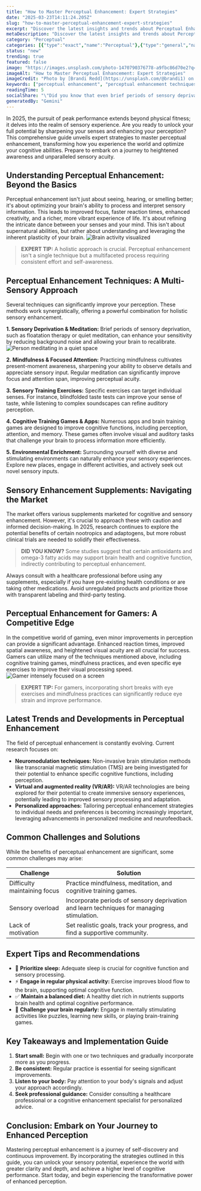 ```yaml
---
title: "How to Master Perceptual Enhancement: Expert Strategies"
date: "2025-03-23T14:11:24.205Z"
slug: "how-to-master-perceptual-enhancement-expert-strategies"
excerpt: "Discover the latest insights and trends about Perceptual Enhancement. This comprehensive guide covers everything you need to know about Perceptual Enhancement in 2025."
metaDescription: "Discover the latest insights and trends about Perceptual Enhancement. This comprehensive guide covers everything you need to know about Perceptual Enhancem..."
category: "Perceptual"
categories: [{"type":"exact","name":"Perceptual"},{"type":"general","name":"Neuroscience"},{"type":"medium","name":"Cognitive Science"},{"type":"specific","name":"Sensory Prosthesis"},{"type":"niche","name":"Cochlear Implants"}]
status: "new"
trending: true
featured: false
image: "https://images.unsplash.com/photo-1470790376778-a9fbc86d70e2?q=85&w=1200&fit=max&fm=webp&auto=compress"
imageAlt: "How to Master Perceptual Enhancement: Expert Strategies"
imageCredit: "Photo by [Brandi Redd](https://unsplash.com/@brandi1) on Unsplash"
keywords: ["perceptual enhancement", "perceptual enhancement techniques", "improve perception", "sensory enhancement supplements", "cognitive enhancement supplements", "how to improve perception", "perceptual enhancement therapy", "best perceptual enhancement products", "perceptual enhancement for gamers", "boosting sensory perception"]
readingTime: 5
socialShare: "\"Did you know that even brief periods of sensory deprivation can dramatically sharpen your senses? Unlock your hidden perceptual potential with these expert strategies.\""
generatedBy: "Gemini"
---
```




In 2025, the pursuit of peak performance extends beyond physical fitness; it delves into the realm of sensory experience.  Are you ready to unlock your full potential by sharpening your senses and enhancing your perception?  This comprehensive guide unveils expert strategies to master perceptual enhancement, transforming how you experience the world and optimize your cognitive abilities.  Prepare to embark on a journey to heightened awareness and unparalleled sensory acuity.

## Understanding Perceptual Enhancement: Beyond the Basics

Perceptual enhancement isn't just about seeing, hearing, or smelling better; it's about optimizing your brain's ability to process and interpret sensory information. This leads to improved focus, faster reaction times, enhanced creativity, and a richer, more vibrant experience of life. It's about refining the intricate dance between your senses and your mind.  This isn't about supernatural abilities, but rather about understanding and leveraging the inherent plasticity of your brain. ![Brain activity visualized](https://images.unsplash.com/photo-1451187580459-43490279c0fa?q=85&w=1200&fit=max&fm=webp&auto=compress)

> **EXPERT TIP:**  A holistic approach is crucial.  Perceptual enhancement isn't a single technique but a multifaceted process requiring consistent effort and self-awareness.

## Perceptual Enhancement Techniques: A Multi-Sensory Approach

Several techniques can significantly improve your perception. These methods work synergistically, offering a powerful combination for holistic sensory enhancement.

**1. Sensory Deprivation & Meditation:** Brief periods of sensory deprivation, such as floatation therapy or quiet meditation, can enhance your sensitivity by reducing background noise and allowing your brain to recalibrate.  ![Person meditating in a quiet space](https://images.unsplash.com/photo-1484417894907-623942c8ee29?q=85&w=1200&fit=max&fm=webp&auto=compress)

**2. Mindfulness & Focused Attention:** Practicing mindfulness cultivates present-moment awareness, sharpening your ability to observe details and appreciate sensory input.  Regular meditation can significantly improve focus and attention span, improving perceptual acuity.

**3. Sensory Training Exercises:** Specific exercises can target individual senses.  For instance, blindfolded taste tests can improve your sense of taste, while listening to complex soundscapes can refine auditory perception.

**4. Cognitive Training Games & Apps:** Numerous apps and brain training games are designed to improve cognitive functions, including perception, attention, and memory.  These games often involve visual and auditory tasks that challenge your brain to process information more efficiently.

**5. Environmental Enrichment:**  Surrounding yourself with diverse and stimulating environments can naturally enhance your sensory experiences. Explore new places, engage in different activities, and actively seek out novel sensory inputs.

## Sensory Enhancement Supplements: Navigating the Market

The market offers various supplements marketed for cognitive and sensory enhancement.  However, it's crucial to approach these with caution and informed decision-making.  In 2025, research continues to explore the potential benefits of certain nootropics and adaptogens, but more robust clinical trials are needed to solidify their effectiveness.

> **DID YOU KNOW?**  Some studies suggest that certain antioxidants and omega-3 fatty acids may support brain health and cognitive function, indirectly contributing to perceptual enhancement.

Always consult with a healthcare professional before using any supplements, especially if you have pre-existing health conditions or are taking other medications.  Avoid unregulated products and prioritize those with transparent labeling and third-party testing.

## Perceptual Enhancement for Gamers: A Competitive Edge

In the competitive world of gaming, even minor improvements in perception can provide a significant advantage.  Enhanced reaction times, improved spatial awareness, and heightened visual acuity are all crucial for success.  Gamers can utilize many of the techniques mentioned above, including cognitive training games, mindfulness practices, and even specific eye exercises to improve their visual processing speed.  ![Gamer intensely focused on a screen](https://images.unsplash.com/photo-1517976487492-5750f3195933?q=85&w=1200&fit=max&fm=webp&auto=compress)

> **EXPERT TIP:** For gamers, incorporating short breaks with eye exercises and mindfulness practices can significantly reduce eye strain and improve performance.

## Latest Trends and Developments in Perceptual Enhancement

The field of perceptual enhancement is constantly evolving.  Current research focuses on:

* **Neuromodulation techniques:**  Non-invasive brain stimulation methods like transcranial magnetic stimulation (TMS) are being investigated for their potential to enhance specific cognitive functions, including perception.
* **Virtual and augmented reality (VR/AR):**  VR/AR technologies are being explored for their potential to create immersive sensory experiences, potentially leading to improved sensory processing and adaptation.
* **Personalized approaches:**  Tailoring perceptual enhancement strategies to individual needs and preferences is becoming increasingly important, leveraging advancements in personalized medicine and neurofeedback.

## Common Challenges and Solutions

While the benefits of perceptual enhancement are significant, some common challenges may arise:

| Challenge                     | Solution                                                                   |
|------------------------------|---------------------------------------------------------------------------|
| Difficulty maintaining focus  | Practice mindfulness, meditation, and cognitive training games.           |
| Sensory overload             | Incorporate periods of sensory deprivation and learn techniques for managing stimulation. |
| Lack of motivation           | Set realistic goals, track your progress, and find a supportive community.     |

## Expert Tips and Recommendations

* 🔑 **Prioritize sleep:** Adequate sleep is crucial for cognitive function and sensory processing.
* ⚡ **Engage in regular physical activity:** Exercise improves blood flow to the brain, supporting optimal cognitive function.
* ✅ **Maintain a balanced diet:** A healthy diet rich in nutrients supports brain health and optimal cognitive performance.
* 🧠 **Challenge your brain regularly:**  Engage in mentally stimulating activities like puzzles, learning new skills, or playing brain-training games.

## Key Takeaways and Implementation Guide

1. **Start small:** Begin with one or two techniques and gradually incorporate more as you progress.
2. **Be consistent:** Regular practice is essential for seeing significant improvements.
3. **Listen to your body:** Pay attention to your body's signals and adjust your approach accordingly.
4. **Seek professional guidance:** Consider consulting a healthcare professional or a cognitive enhancement specialist for personalized advice.

## Conclusion: Embark on Your Journey to Enhanced Perception

Mastering perceptual enhancement is a journey of self-discovery and continuous improvement.  By incorporating the strategies outlined in this guide, you can unlock your sensory potential, experience the world with greater clarity and depth, and achieve a higher level of cognitive performance.  Start today, and begin experiencing the transformative power of enhanced perception.

